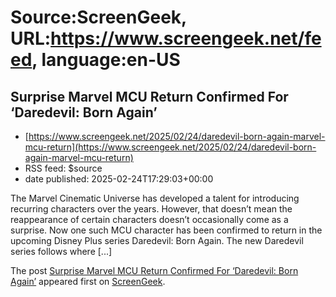 # Source:ScreenGeek, URL:https://www.screengeek.net/feed, language:en-US

## Surprise Marvel MCU Return Confirmed For ‘Daredevil: Born Again’
 - [https://www.screengeek.net/2025/02/24/daredevil-born-again-marvel-mcu-return](https://www.screengeek.net/2025/02/24/daredevil-born-again-marvel-mcu-return)
 - RSS feed: $source
 - date published: 2025-02-24T17:29:03+00:00

<p>The Marvel Cinematic Universe has developed a talent for introducing recurring characters over the years. However, that doesn&#8217;t mean the reappearance of certain characters doesn&#8217;t occasionally come as a surprise. Now one such MCU character has been confirmed to return in the upcoming Disney Plus series Daredevil: Born Again. The new Daredevil series follows where [...]</p>
<p>The post <a href="https://www.screengeek.net/2025/02/24/daredevil-born-again-marvel-mcu-return/">Surprise Marvel MCU Return Confirmed For &#8216;Daredevil: Born Again&#8217;</a> appeared first on <a href="https://www.screengeek.net">ScreenGeek</a>.</p>

